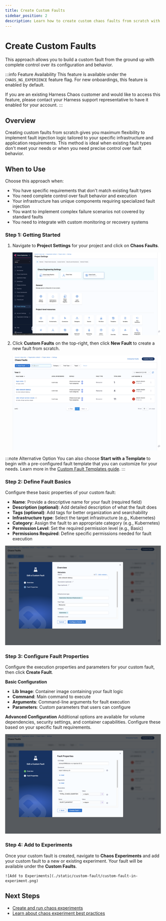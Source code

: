 ```yaml
---
title: Create Custom Faults
sidebar_position: 2
description: Learn how to create custom chaos faults from scratch with complete control over configuration
---
```


# Create Custom Faults

This approach allows you to build a custom fault from the ground up with complete control over its configuration and behavior.

:::info Feature Availability
This feature is available under the `CHAOS_NG_EXPERIENCE` feature flag. For new onboardings, this feature is enabled by default. 

If you are an existing Harness Chaos customer and would like to access this feature, please contact your Harness support representative to have it enabled for your account.
:::

## Overview

Creating custom faults from scratch gives you maximum flexibility to implement fault injection logic tailored to your specific infrastructure and application requirements. This method is ideal when existing fault types don't meet your needs or when you need precise control over fault behavior.

## When to Use

Choose this approach when:

- You have specific requirements that don't match existing fault types
- You need complete control over fault behavior and execution
- Your infrastructure has unique components requiring specialized fault injection
- You want to implement complex failure scenarios not covered by standard faults
- You need to integrate with custom monitoring or recovery systems

### Step 1: Getting Started

1. Navigate to **Project Settings** for your project and click on **Chaos Faults**. 

    ![Project Settings](./static/custom-fault/click-custom-faults.png)

2. Click **Custom Faults** on the top-right, then click **New Fault** to create a new fault from scratch.

    ![New Fault](./static/custom-fault/custom-faults-top-right.png)

:::note Alternative Option
You can also choose **Start with a Template** to begin with a pre-configured fault template that you can customize for your needs. Learn more in the [Custom Fault Templates guide](./custom-fault-templates).
:::

### Step 2: Define Fault Basics

Configure these basic properties of your custom fault:

- **Name**: Provide a descriptive name for your fault (required field)
- **Description (optional)**: Add detailed description of what the fault does
- **Tags (optional)**: Add tags for better organization and searchability
- **Infrastructure type**: Select the target infrastructure (e.g., Kubernetes)
- **Category**: Assign the fault to an appropriate category (e.g., Kubernetes)
- **Permission Level**: Set the required permission level (e.g., Basic)
- **Permissions Required**: Define specific permissions needed for fault execution

![Custom Fault Basics](./static/custom-fault/custom-fault-basics.png)

### Step 3: Configure Fault Properties

Configure the execution properties and parameters for your custom fault, then click **Create Fault**.

**Basic Configuration**
- **Lib Image**: Container image containing your fault logic
- **Command**: Main command to execute
- **Arguments**: Command-line arguments for fault execution
- **Parameters**: Custom parameters that users can configure

**Advanced Configuration**
Additional options are available for volume dependencies, security settings, and container capabilities. Configure these based on your specific fault requirements.

![Custom Fault Properties](./static/custom-fault/advance-properties.png)

### Step 4: Add to Experiments

Once your custom fault is created, navigate to **Chaos Experiments** and add your custom fault to a new or existing experiment. Your fault will be available under the **Custom Faults**.

    ![Add to Experiments](./static/custom-fault/custom-fault-in-experiment.png)

## Next Steps

- [Create and run chaos experiments](/docs/chaos-engineering/quickstart)
- [Learn about chaos experiment best practices](/docs/chaos-engineering/guides/chaos-experiments)
